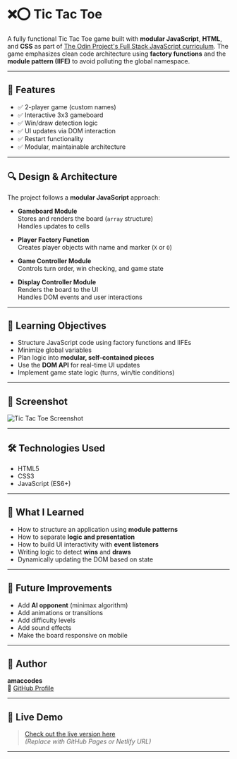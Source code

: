# ❌⭕ Tic Tac Toe

A fully functional Tic Tac Toe game built with **modular JavaScript**, **HTML**, and **CSS** as part of [The Odin Project's Full Stack JavaScript curriculum](https://www.theodinproject.com/). The game emphasizes clean code architecture using **factory functions** and the **module pattern (IIFE)** to avoid polluting the global namespace.

---

## 🚀 Features

- ✅ 2-player game (custom names)
- ✅ Interactive 3x3 gameboard
- ✅ Win/draw detection logic
- ✅ UI updates via DOM interaction
- ✅ Restart functionality
- ✅ Modular, maintainable architecture

---

## 🔍 Design & Architecture

The project follows a **modular JavaScript** approach:

- **Gameboard Module**  
  Stores and renders the board (`array` structure)  
  Handles updates to cells

- **Player Factory Function**  
  Creates player objects with name and marker (`X` or `O`)

- **Game Controller Module**  
  Controls turn order, win checking, and game state

- **Display Controller Module**  
  Renders the board to the UI  
  Handles DOM events and user interactions

---

## 🎯 Learning Objectives

- Structure JavaScript code using factory functions and IIFEs
- Minimize global variables
- Plan logic into **modular, self-contained pieces**
- Use the **DOM API** for real-time UI updates
- Implement game state logic (turns, win/tie conditions)

---

## 📸 Screenshot

<!-- Replace with your own image path -->
![Tic Tac Toe Screenshot](assets/tictactoe-screenshot.png)

---

## 🛠️ Technologies Used

- HTML5
- CSS3
- JavaScript (ES6+)

---

## 🧠 What I Learned

- How to structure an application using **module patterns**
- How to separate **logic and presentation**
- How to build UI interactivity with **event listeners**
- Writing logic to detect **wins** and **draws**
- Dynamically updating the DOM based on state

---

## 🚧 Future Improvements

- Add **AI opponent** (minimax algorithm)
- Add animations or transitions
- Add difficulty levels
- Add sound effects
- Make the board responsive on mobile

---

## 👤 Author

**amaccodes**  
🔗 [GitHub Profile](https://github.com/amaccodes)

---

## 🔗 Live Demo

> [Check out the live version here](https://your-live-demo-url.com)  
> *(Replace with GitHub Pages or Netlify URL)*

---
